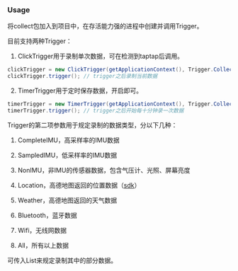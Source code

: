 ### Usage

将collect包加入到项目中，在存活能力强的进程中创建并调用Trigger。

目前支持两种Trigger：
1. ClickTrigger用于录制单次数据，可在检测到taptap后调用。

```java
clickTrigger = new ClickTrigger(getApplicationContext(), Trigger.CollectorType.All);
clickTrigger.trigger(); // trigger之后录制当前数据
```

2. TimerTrigger用于定时保存数据，开启即可。


```java
timerTrigger = new TimerTrigger(getApplicationContext(), Trigger.CollectorType.All);
timerTrigger.trigger(); // trigger之后开始每十分钟录一次数据
```

Trigger的第二项参数用于规定录制的数据类型，分以下几种：

1. CompleteIMU，高采样率的IMU数据

2. SampledIMU，低采样率的IMU数据

3. NonIMU，非IMU的传感器数据，包含气压计、光照、屏幕亮度

4. Location，高德地图返回的位置数据（[sdk](https://lbs.amap.com/api/android-sdk/summary)）

5. Weather，高德地图返回的天气数据

6. Bluetooth，蓝牙数据

7. Wifi，无线网数据

8. All，所有以上数据

可传入List来规定录制其中的部分数据。